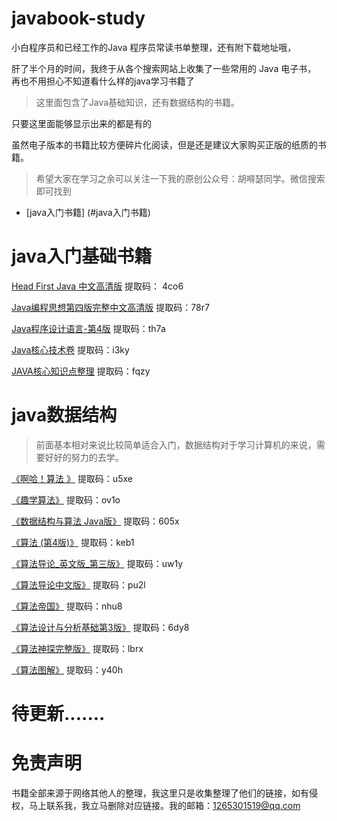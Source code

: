 # javabook-study
小白程序员和已经工作的Java 程序员常读书单整理，还有附下载地址哦，

肝了半个月的时间，我终于从各个搜索网站上收集了一些常用的 Java 电子书，
再也不用担心不知道看什么样的java学习书籍了

> 这里面包含了Java基础知识，还有数据结构的书籍。

只要这里面能够显示出来的都是有的

虽然电子版本的书籍比较方便碎片化阅读，但是还是建议大家购买正版的纸质的书籍。

> 希望大家在学习之余可以关注一下我的原创公众号：胡嘚瑟同学。微信搜索即可找到


* [java入门书籍] (#java入门书籍)



# java入门基础书籍

[Head First Java 中文高清版](https://pan.baidu.com/s/1oCXf4t5CY43yPejmTCF4lg)    提取码： 4co6

[Java编程思想第四版完整中文高清版](https://pan.baidu.com/s/10JLxpfMtLDuQM4s1qYINIw)  提取码：78r7

[Java程序设计语言-第4版](https://pan.baidu.com/s/1GdhFiyA17qNGcYCni3z2Xw) 提取码：th7a

[Java核心技术卷](https://pan.baidu.com/s/1ZxEKhukjGc_gWEzxeLd2PQ) 提取码：i3ky

[JAVA核心知识点整理](https://pan.baidu.com/s/161oH0h2cbyZg-XcchfW_eA)  提取码：fqzy

# java数据结构

> 前面基本相对来说比较简单适合入门，数据结构对于学习计算机的来说，需要好好的努力的去学。

[《啊哈！算法 》](https://pan.baidu.com/s/1kJmxh5rFjU4Wld601cB7Og)  提取码：u5xe

[《趣学算法》](https://pan.baidu.com/s/1fDJq7nXVn9NHR27NSSn9HA)  提取码：ov1o

[《数据结构与算法 Java版》](https://pan.baidu.com/s/1p9mfXptYOSVSuNFseSXlGg) 提取码：605x

[《算法 (第4版)》](https://pan.baidu.com/s/1yEGqeJMeuXDU9v2Acp1BMQ) 提取码：keb1

[《算法导论_英文版_第三版》](https://pan.baidu.com/s/1mz2xfEYgAGgJ9uU_lDKLAQ) 提取码：uw1y

[《算法导论中文版》](https://pan.baidu.com/s/1QnOoP0t3rxE6GRxoL06E4w) 提取码：pu2l

[《算法帝国》](https://pan.baidu.com/s/1PmQEXIsT4abwXF-W2EQx6A) 提取码：nhu8

[《算法设计与分析基础第3版》](https://pan.baidu.com/s/1ssckcWnrfzxtRO0iDWNt8w) 提取码：6dy8

[《算法神探完整版》](https://pan.baidu.com/s/1sFY5lk1DZUJ6av0qREqlbQ) 提取码：lbrx

[《算法图解》](https://pan.baidu.com/s/1vpSWUortPHG7IuIt2vjTuw) 提取码：y40h


# 待更新.......

# 免责声明

书籍全部来源于网络其他人的整理，我这里只是收集整理了他们的链接，如有侵权，马上联系我，我立马删除对应链接。我的邮箱：1265301519@qq.com
